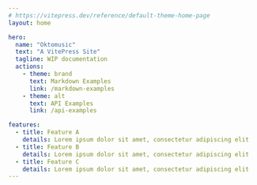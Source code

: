 ```yaml
---
# https://vitepress.dev/reference/default-theme-home-page
layout: home

hero:
  name: "Oktomusic"
  text: "A VitePress Site"
  tagline: WIP documentation
  actions:
    - theme: brand
      text: Markdown Examples
      link: /markdown-examples
    - theme: alt
      text: API Examples
      link: /api-examples

features:
  - title: Feature A
    details: Lorem ipsum dolor sit amet, consectetur adipiscing elit
  - title: Feature B
    details: Lorem ipsum dolor sit amet, consectetur adipiscing elit
  - title: Feature C
    details: Lorem ipsum dolor sit amet, consectetur adipiscing elit
---
```

